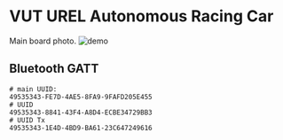 # VUT UREL Autonomous Racing Car

Main board photo.
![demo](/img/foto-pcb-top.png)

## Bluetooth GATT
```
# main UUID:  
49535343-FE7D-4AE5-8FA9-9FAFD205E455  
# UUID  
49535343-8841-43F4-A8D4-ECBE34729BB3  
# UUID Tx  
49535343-1E4D-4BD9-BA61-23C647249616  
```
